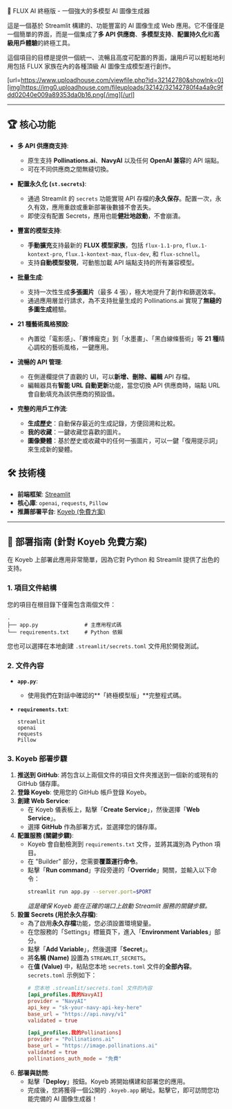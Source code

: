 🚀 FLUX AI 終極版 - 一個強大的多模型 AI 圖像生成器

這是一個基於 Streamlit 構建的、功能豐富的 AI 圖像生成 Web 應用。它不僅僅是一個簡單的界面，而是一個集成了**多 API 供應商**、**多模型支持**、**配置持久化**和**高級用戶體驗**的終極工具。

這個項目的目標是提供一個統一、流暢且高度可配置的界面，讓用戶可以輕鬆地利用包括 FLUX 家族在內的各種頂級 AI 圖像生成模型進行創作。

[url=https://www.uploadhouse.com/viewfile.php?id=32142780&showlnk=0][img]https://img0.uploadhouse.com/fileuploads/32142/32142780f4a4a9c9fdd02040e009a89353da0b16.png[/img][/url]

 <!-- 請替換為您自己的應用截圖 URL -->

***

## 🏆 核心功能

*   **多 API 供應商支持**:
    *   原生支持 **Pollinations.ai**、**NavyAI** 以及任何 **OpenAI 兼容**的 API 端點。
    *   可在不同供應商之間無縫切換。

*   **配置永久化 (`st.secrets`)**:
    *   通過 Streamlit 的 `secrets` 功能實現 API 存檔的**永久保存**。配置一次，永久有效，應用重啟或重新部署後數據不會丟失。
    *   即使沒有配置 Secrets，應用也能**健壯地啟動**，不會崩潰。

*   **豐富的模型支持**:
    *   **手動擴充**支持最新的 **FLUX 模型家族**，包括 `flux-1.1-pro`, `flux.1-kontext-pro`, `flux.1-kontext-max`, `flux-dev`, 和 `flux-schnell`。
    *   支持**自動模型發現**，可動態加載 API 端點支持的所有兼容模型。

*   **批量生成**:
    *   支持一次性生成**多張圖片**（最多 4 張），極大地提升了創作和篩選效率。
    *   通過應用層並行請求，為不支持批量生成的 Pollinations.ai 實現了**無縫的多圖生成**體驗。

*   **21 種藝術風格預設**:
    *   內置從「電影感」、「賽博龐克」到「水墨畫」、「黑白線條藝術」等 **21 種**精心調校的藝術風格，一鍵應用。

*   **流暢的 API 管理**:
    *   在側邊欄提供了直觀的 UI，可以**新增、刪除、編輯** API 存檔。
    *   編輯器具有**智能 URL 自動更新**功能，當您切換 API 供應商時，端點 URL 會自動填充為該供應商的預設值。

*   **完整的用戶工作流**:
    *   **生成歷史**：自動保存最近的生成記錄，方便回溯和比較。
    *   **我的收藏**：一鍵收藏您喜歡的圖片。
    *   **圖像變體**：基於歷史或收藏中的任何一張圖片，可以一鍵「復用提示詞」來生成新的變體。

## 🛠️ 技術棧

*   **前端框架**: [Streamlit](https://streamlit.io/)
*   **核心庫**: `openai`, `requests`, `Pillow`
*   **推薦部署平台**: [Koyeb (免費方案)](https://www.koyeb.com/)

***

## 🚀 部署指南 (針對 Koyeb 免費方案)

在 Koyeb 上部署此應用非常簡單，因為它對 Python 和 Streamlit 提供了出色的支持。

### 1. 項目文件結構

您的項目在根目錄下僅需包含兩個文件：

```
.
├── app.py               # 主應用程式碼
└── requirements.txt     # Python 依賴
```

您也可以選擇在本地創建 `.streamlit/secrets.toml` 文件用於開發測試。

### 2. 文件內容

*   **`app.py`**:
    *   使用我們在對話中確認的**「終極模型版」**完整程式碼。

*   **`requirements.txt`**:
    ```
    streamlit
    openai
    requests
    Pillow
    ```

### 3. Koyeb 部署步驟

1.  **推送到 GitHub**: 將包含以上兩個文件的項目文件夾推送到一個新的或現有的 GitHub 儲存庫。
2.  **登錄 Koyeb**: 使用您的 GitHub 帳戶登錄 Koyeb。
3.  **創建 Web Service**:
    *   在 Koyeb 儀表板上，點擊「**Create Service**」，然後選擇「**Web Service**」。
    *   選擇 **GitHub** 作為部署方式，並選擇您的儲存庫。
4.  **配置服務 (關鍵步驟)**:
    *   Koyeb 會自動檢測到 `requirements.txt` 文件，並將其識別為 Python 項目。
    *   在 "Builder" 部分，您需要**覆蓋運行命令**。
    *   點擊「**Run command**」字段旁邊的「**Override**」開關，並輸入以下命令：
        ```bash
        streamlit run app.py --server.port=$PORT
        ```
        *這是確保 Koyeb 能在正確的端口上啟動 Streamlit 服務的關鍵步驟。*
5.  **設置 Secrets (用於永久存檔)**:
    *   為了啟用**永久存檔**功能，您必須設置環境變量。
    *   在您服務的「Settings」標籤頁下，進入「**Environment Variables**」部分。
    *   點擊「**Add Variable**」，然後選擇「**Secret**」。
    *   將**名稱 (Name)** 設置為 `STREAMLIT_SECRETS`。
    *   在**值 (Value)** 中，粘貼您本地 `secrets.toml` 文件的**全部內容**。`secrets.toml` 示例如下：
        ```toml
        # 您本地 .streamlit/secrets.toml 文件的內容
        [api_profiles.我的NavyAI]
        provider = "NavyAI"
        api_key = "sk-your-navy-api-key-here"
        base_url = "https://api.navy/v1"
        validated = true

        [api_profiles.我的Pollinations]
        provider = "Pollinations.ai"
        base_url = "https://image.pollinations.ai"
        validated = true
        pollinations_auth_mode = "免費"
        ```
6.  **部署與訪問**:
    *   點擊「**Deploy**」按鈕。Koyeb 將開始構建和部署您的應用。
    *   完成後，您將獲得一個公開的 `.koyeb.app` 網址。點擊它，即可訪問您功能完備的 AI 圖像生成器！

